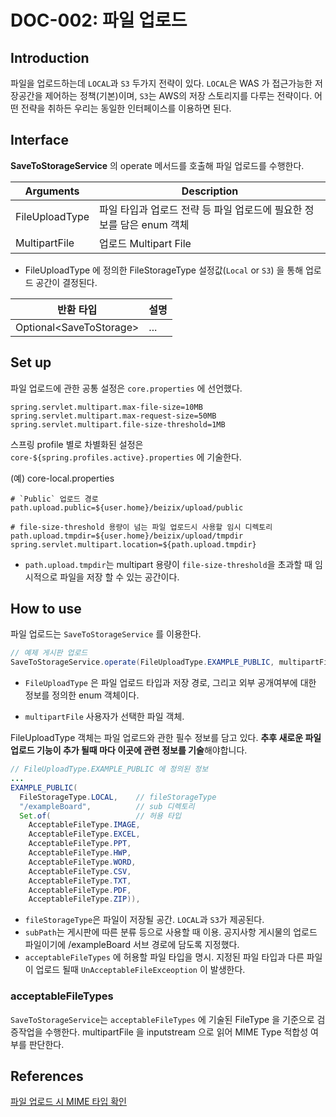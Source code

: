 # DOC-002: 파일 업로드 

## Introduction

파일을 업로드하는데 `LOCAL`과 `S3` 두가지 전략이 있다. `LOCAL`은 WAS 가 접근가능한 저장공간을 제어하는 정책(기본)이며,
`S3`는 AWS의 저장 스토리지를 다루는 전략이다. 
어떤 전략을 취하든 우리는 동일한 인터페이스를 이용하면 된다. 

## Interface

**SaveToStorageService** 의 operate 메서드를 호출해 파일 업로드를 수행한다.

|Arguments|Description
|---|---
|FileUploadType| 파일 타입과 업로드 전략 등 파일 업로드에 필요한 정보를 담은 enum 객체
|MultipartFile| 업로드 Multipart File
* FileUploadType 에 정의한 FileStorageType 설정값(`Local` or `S3`) 을 통해 업로드 공간이 결정된다.

|반환 타입|설명
|---|---
|Optional\<SaveToStorage\>| ...


## Set up

파일 업로드에 관한 공통 설정은 `core.properties` 에 선언했다.

```properties
spring.servlet.multipart.max-file-size=10MB
spring.servlet.multipart.max-request-size=50MB
spring.servlet.multipart.file-size-threshold=1MB
```

스프링 profile 별로 차별화된 설정은 `core-${spring.profiles.active}.properties` 에 기술한다.

(예) core-local.properties
```properties
# `Public` 업로드 경로
path.upload.public=${user.home}/beizix/upload/public

# file-size-threshold 용량이 넘는 파일 업로드시 사용할 임시 디렉토리
path.upload.tmpdir=${user.home}/beizix/upload/tmpdir
spring.servlet.multipart.location=${path.upload.tmpdir}
```

* `path.upload.tmpdir`는 multipart 용량이 `file-size-threshold`을 초과할 때
  임시적으로 파일을 저장 할 수 있는 공간이다. 


## How to use

파일 업로드는 `SaveToStorageService` 를 이용한다.
```java
// 예제 게시판 업로드
SaveToStorageService.operate(FileUploadType.EXAMPLE_PUBLIC, multipartFile);
```

* `FileUploadType` 은 파일 업로드 타입과 저장 경로, 그리고 외부 공개여부에 대한 정보를 정의한 enum 객체이다.

* `multipartFile` 사용자가 선택한 파일 객체. 

FileUploadType 객체는 파일 업로드와 관한 필수 정보를 담고 있다. 
**추후 새로운 파일 업로드 기능이 추가 될때 마다 이곳에 관련 정보를 기술**해야합니다. 

```java
// FileUploadType.EXAMPLE_PUBLIC 에 정의된 정보
...
EXAMPLE_PUBLIC(
  FileStorageType.LOCAL,    // fileStorageType
  "/exampleBoard",          // sub 디렉토리
  Set.of(                   // 허용 타입
    AcceptableFileType.IMAGE,
    AcceptableFileType.EXCEL,
    AcceptableFileType.PPT,
    AcceptableFileType.HWP,
    AcceptableFileType.WORD,
    AcceptableFileType.CSV,
    AcceptableFileType.TXT,
    AcceptableFileType.PDF,
    AcceptableFileType.ZIP)),
```

* `fileStorageType`은 파일이 저장될 공간. `LOCAL`과 `S3`가 제공된다.
* `subPath`는 게시판에 따른 분류 등으로 사용할 때 이용. 공지사항 게시물의 업로드 파일이기에 /exampleBoard 서브 경로에 담도록 지정했다.  
* `acceptableFileTypes` 에 허용할 파일 타입을 명시. 지정된 파일 타입과 다른 파일이 업로드 될때 `UnAcceptableFileExceoption` 이 발생한다.


### acceptableFileTypes
`SaveToStorageService`는 `acceptableFileTypes` 에 기술된 
FileType 을 기준으로 검증작업을 수행한다. multipartFile 을 inputstream 으로 읽어 MIME Type 적합성 여부를 판단한다.

## References
[파일 업로드 시 MIME 타입 확인](https://github.com/devheedoo/TIW/blob/master/%5BJava%5D%20%ED%8C%8C%EC%9D%BC%20%EC%97%85%EB%A1%9C%EB%93%9C%20%EC%8B%9C%20MIME%20%ED%83%80%EC%9E%85%20%ED%99%95%EC%9D%B8.md)
